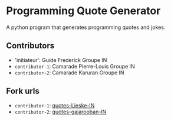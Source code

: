 # Programming Quote Generator

A python program that generates programming quotes and jokes.

## Contributors
- 'initiateur': Guide Frederick Groupe IN
- `contributor-1`: Camarade Pierre-Louis Groupe IN
- `contributor-2`: Camarade Karuran Groupe IN  

## Fork urls
- `contributor-1`: [quotes-Lieske-IN](url-1)
- `contributor-2`: [quotes-gajarooban-IN](url-2)
